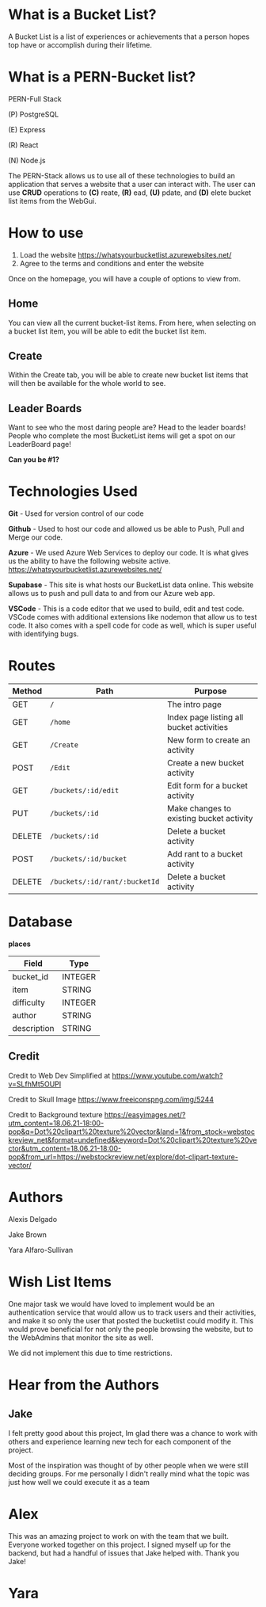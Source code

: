 # What is a Bucket List?

A Bucket List is a list of experiences or achievements that a person hopes top have or accomplish during their lifetime. 

# What is a PERN-Bucket list?

PERN-Full Stack

(P) PostgreSQL

(E) Express

(R) React

(N) Node.js

The PERN-Stack allows us to use all of these technologies to build an application that serves a website that a user can interact with. The user can use **CRUD** operations to **(C)** reate, **(R)** ead, **(U)** pdate, and **(D)** elete bucket list items from the WebGui. 

# How to use

1)  Load the website https://whatsyourbucketlist.azurewebsites.net/
2)  Agree to the terms and conditions and enter the website 

Once on the homepage, you will have a couple of options to view from.

## Home
You can view all the current bucket-list items. From here, when selecting on a bucket list item, you will be able to edit the bucket list item. 


## Create
Within the Create tab, you will be able to create new bucket list items that will then be available for the whole world to see.


## Leader Boards
Want to see who the most daring people are? Head to the leader boards! People who complete the most BucketList items will get a spot on our LeaderBoard page!

**Can you be #1?**

# Technologies Used

**Git** - Used for version control of our code

**Github** - Used to host our code and allowed us be able to Push, Pull and Merge our code.

**Azure** -  We used Azure Web Services to deploy our code. It is what gives us the ability to have the following website active.
https://whatsyourbucketlist.azurewebsites.net/

**Supabase** - This site is what hosts our BucketList data online. This website allows us to push and pull data to and from our Azure web app. 

**VSCode** -  This is a code editor that we used to build, edit and test code. VSCode comes with additional extensions like nodemon that allow us to test code. It also comes with a spell code for code as well, which is super useful with identifying bugs.


# Routes

| Method | Path | Purpose |
| ------ | ------------------------------------- | ----------------------------- |
| GET | `/` | The intro page |
| GET | `/home` | Index page listing all bucket activities |
| GET | `/Create` | New form to create an activity |
| POST | `/Edit` | Create a new bucket activity |
| GET | `/buckets/:id/edit` | Edit form for a bucket activity |
| PUT | `/buckets/:id` | Make changes to existing bucket activity |
| DELETE | `/buckets/:id` | Delete a bucket activity  |
| POST | `/buckets/:id/bucket` | Add rant to a bucket activity |
| DELETE | `/buckets/:id/rant/:bucketId` | Delete a bucket activity |

# Database

**places** 

| Field | Type |
| ---------- | ------------ |
| bucket_id | INTEGER |
| item | STRING |
| difficulty | INTEGER |
| author | STRING |
| description | STRING |



## Credit

Credit to Web Dev Simplified at https://www.youtube.com/watch?v=SLfhMt5OUPI

Credit to Skull Image https://www.freeiconspng.com/img/5244

Credit to Background texture https://easyimages.net/?utm_content=18.06.21-18:00-pop&q=Dot%20clipart%20texture%20vector&land=1&from_stock=webstockreview_net&format=undefined&keyword=Dot%20clipart%20texture%20vector&utm_content=18.06.21-18:00-pop&from_url=https://webstockreview.net/explore/dot-clipart-texture-vector/

# Authors  

Alexis Delgado

Jake Brown

Yara Alfaro-Sullivan

# Wish List Items

One major task we would have loved to implement would be an authentication service that would allow us to track users and their activities, and make it so only the user that posted the bucketlist could modify it. This would prove beneficial for not only the people browsing the website, but to the WebAdmins that monitor the site as well. 

We did not implement this due to time restrictions. 


# Hear from the Authors

## Jake

I felt pretty good about this project, Im glad there was a chance to work with others and experience learning new tech for each component of the project. 

Most of the inspiration was thought of by other people when we were still deciding groups. For me personally I didn't really mind what the topic was just how well we could execute it as a team

# Alex

This was an amazing project to work on with the team that we built. Everyone worked together on this project. I signed myself up for the backend, but had a handful of issues that Jake helped with. Thank you Jake!


# Yara


